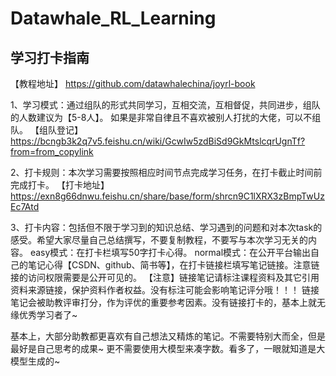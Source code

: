 # Datawhale_RL_Learning

## 学习打卡指南

【教程地址】
https://github.com/datawhalechina/joyrl-book
 
1、学习模式：通过组队的形式共同学习，互相交流，互相督促，共同进步，组队的人数建议为【5-8人】。 
如果是非常自律且不喜欢被别人打扰的大佬，可以不组队。 
【组队登记】 https://bcngb3k2q7v5.feishu.cn/wiki/GcwIw5zdBiSd9GkMtslcqrUgnTf?from=from_copylink
 
2、打卡规则：本次学习需要按照相应时间节点完成学习任务，在打卡截止时间前完成打卡。 
【打卡地址】
https://exn8g66dnwu.feishu.cn/share/base/form/shrcn9C1lXRX3zBmpTwUzEc7Atd

3、打卡内容：包括但不限于学习到的知识总结、学习遇到的问题和对本次task的感受。希望大家尽量自己总结撰写，不要复制教程，不要写与本次学习无关的内容。 
easy模式：在打卡栏填写50字打卡心得。 
normal模式：在公开平台输出自己的笔记心得【CSDN、github、简书等】，在打卡链接栏填写笔记链接。注意链接的访问权限需要是公开可见的。
【注意】链接笔记请标注课程资料及其它引用资料来源链接，保护资料作者权益。没有标注可能会影响笔记评分哦！！！ 
链接笔记会被助教评审打分，作为评优的重要参考因素。没有链接打卡的，基本上就无缘优秀学习者了~

基本上，大部分助教都更喜欢有自己想法又精炼的笔记。不需要特别大而全，但是最好是自己思考的成果~
更不需要使用大模型来凑字数。看多了，一眼就知道是大模型生成的~
